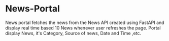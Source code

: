 # News-Portal

News portal fetches the news from the News API created using FastAPI
and display real time based 10 News whenever user refreshes the page.
Portal display News, it's Category, Source of news, Date and Time ,etc. 
